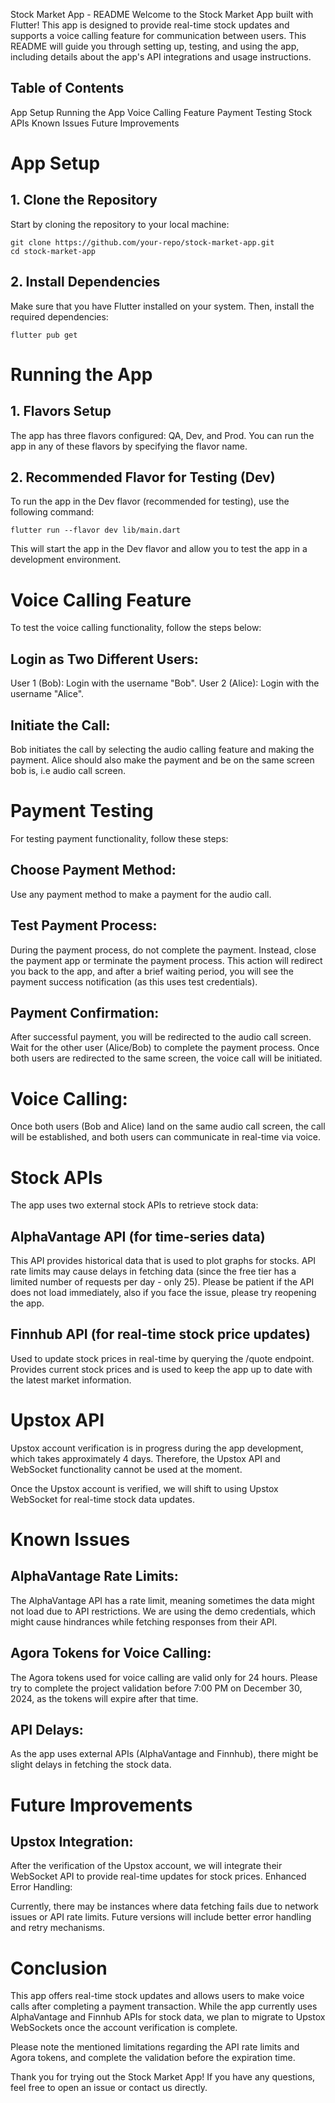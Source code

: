 Stock Market App - README
Welcome to the Stock Market App built with Flutter! This app is designed to provide real-time stock updates and supports a voice calling feature for communication between users. This README will guide you through setting up, testing, and using the app, including details about the app's API integrations and usage instructions.

## Table of Contents
App Setup
Running the App
Voice Calling Feature
Payment Testing
Stock APIs
Known Issues
Future Improvements

# App Setup

## 1. Clone the Repository
Start by cloning the repository to your local machine:
```
git clone https://github.com/your-repo/stock-market-app.git
cd stock-market-app
```

## 2. Install Dependencies
Make sure that you have Flutter installed on your system. Then, install the required dependencies:

```
flutter pub get
```

# Running the App
## 1. Flavors Setup
The app has three flavors configured: QA, Dev, and Prod. You can run the app in any of these flavors by specifying the flavor name.

## 2. Recommended Flavor for Testing (Dev)
To run the app in the Dev flavor (recommended for testing), use the following command:

```
flutter run --flavor dev lib/main.dart
```

This will start the app in the Dev flavor and allow you to test the app in a development environment.


# Voice Calling Feature
To test the voice calling functionality, follow the steps below:

## Login as Two Different Users:

User 1 (Bob): Login with the username "Bob".
User 2 (Alice): Login with the username "Alice".

## Initiate the Call:

Bob initiates the call by selecting the audio calling feature and making the payment.
Alice should also make the payment and be on the same screen bob is, i.e audio call screen.


# Payment Testing
For testing payment functionality, follow these steps:

## Choose Payment Method:

Use any payment method to make a payment for the audio call.

## Test Payment Process:

During the payment process, do not complete the payment.
Instead, close the payment app or terminate the payment process.
This action will redirect you back to the app, and after a brief waiting period, you will see the payment success notification (as this uses test credentials).

## Payment Confirmation:

After successful payment, you will be redirected to the audio call screen.
Wait for the other user (Alice/Bob) to complete the payment process.
Once both users are redirected to the same screen, the voice call will be initiated.

# Voice Calling:
Once both users (Bob and Alice) land on the same audio call screen, the call will be established, and both users can communicate in real-time via voice.

# Stock APIs
The app uses two external stock APIs to retrieve stock data:

## AlphaVantage API (for time-series data)

This API provides historical data that is used to plot graphs for stocks.
API rate limits may cause delays in fetching data (since the free tier has a limited number of requests per day - only 25). Please be patient if the API does not load immediately, also if you face the issue, please try reopening the app.

## Finnhub API (for real-time stock price updates)

Used to update stock prices in real-time by querying the /quote endpoint.
Provides current stock prices and is used to keep the app up to date with the latest market information.

# Upstox API
Upstox account verification is in progress during the app development, which takes approximately 4 days. Therefore, the Upstox API and WebSocket functionality cannot be used at the moment.

Once the Upstox account is verified, we will shift to using Upstox WebSocket for real-time stock data updates.


# Known Issues
## AlphaVantage Rate Limits:

The AlphaVantage API has a rate limit, meaning sometimes the data might not load due to API restrictions.
We are using the demo credentials, which might cause hindrances while fetching responses from their API.

## Agora Tokens for Voice Calling:
The Agora tokens used for voice calling are valid only for 24 hours.
Please try to complete the project validation before 7:00 PM on December 30, 2024, as the tokens will expire after that time.

## API Delays:
As the app uses external APIs (AlphaVantage and Finnhub), there might be slight delays in fetching the stock data.

# Future Improvements

## Upstox Integration:
After the verification of the Upstox account, we will integrate their WebSocket API to provide real-time updates for stock prices.
Enhanced Error Handling:

Currently, there may be instances where data fetching fails due to network issues or API rate limits. Future versions will include better error handling and retry mechanisms.


# Conclusion
This app offers real-time stock updates and allows users to make voice calls after completing a payment transaction. While the app currently uses AlphaVantage and Finnhub APIs for stock data, we plan to migrate to Upstox WebSockets once the account verification is complete.

Please note the mentioned limitations regarding the API rate limits and Agora tokens, and complete the validation before the expiration time.

Thank you for trying out the Stock Market App! If you have any questions, feel free to open an issue or contact us directly.
